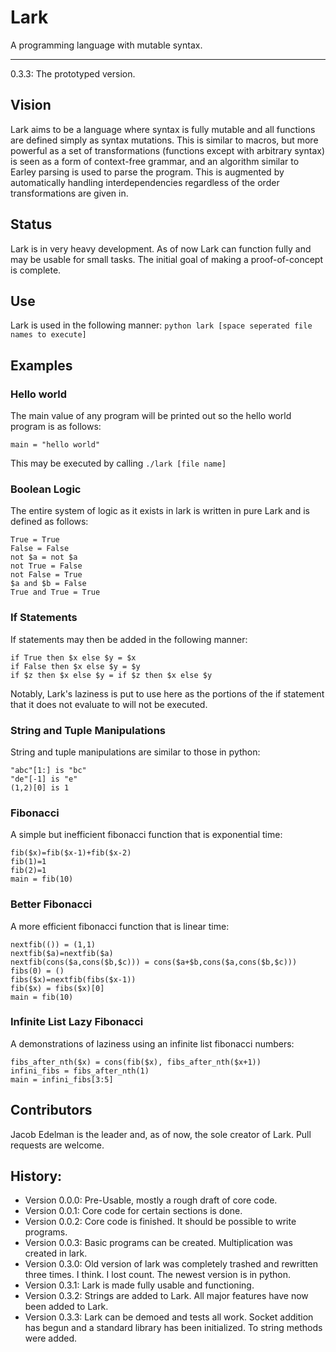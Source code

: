 # Lark
A programming language with mutable syntax.
______
0.3.3: The prototyped version.

## Vision
Lark aims to be a language where syntax is fully mutable and all functions are defined simply as syntax mutations. This is similar to macros, but more powerful as a set of transformations (functions except with arbitrary syntax) is seen as a form of context-free grammar, and an algorithm similar to Earley parsing is used to parse the program. This is augmented by automatically handling interdependencies regardless of the order transformations are given in. 

## Status
Lark is in very heavy development. As of now Lark can function fully and may be
usable for small tasks. The initial goal of making a proof-of-concept is
complete.

## Use
Lark is used in the following manner: `python lark [space seperated file names
to execute]`

## Examples

### Hello world
The main value of any program will be printed out so the hello world program is as follows:
```
main = "hello world"
```
This may be executed by calling `./lark [file name]`

### Boolean Logic
The entire system of logic as it exists in lark is written in pure Lark and is defined as follows:
```
True = True
False = False
not $a = not $a
not True = False
not False = True
$a and $b = False
True and True = True
```
### If Statements
If statements may then be added in the following manner:
```
if True then $x else $y = $x
if False then $x else $y = $y
if $z then $x else $y = if $z then $x else $y
```
Notably, Lark's laziness is put to use here as the portions of the if statement that it does not evaluate to will not be executed.

### String and Tuple Manipulations
String and tuple manipulations are similar to those in python:
```
"abc"[1:] is "bc"
"de"[-1] is "e"
(1,2)[0] is 1
```

### Fibonacci
A simple but inefficient fibonacci function that is exponential time:
```
fib($x)=fib($x-1)+fib($x-2)
fib(1)=1
fib(2)=1
main = fib(10)
```

### Better Fibonacci
A more efficient fibonacci function that is linear time:
```
nextfib(()) = (1,1)
nextfib($a)=nextfib($a)
nextfib(cons($a,cons($b,$c))) = cons($a+$b,cons($a,cons($b,$c)))
fibs(0) = ()
fibs($x)=nextfib(fibs($x-1))
fib($x) = fibs($x)[0]
main = fib(10)
```

### Infinite List Lazy Fibonacci
A demonstrations of laziness using an infinite list fibonacci numbers:
```
fibs_after_nth($x) = cons(fib($x), fibs_after_nth($x+1))
infini_fibs = fibs_after_nth(1)
main = infini_fibs[3:5]
```

## Contributors
Jacob Edelman is the leader and, as of now, the sole creator of Lark. Pull requests are welcome.


## History:
- Version 0.0.0: Pre-Usable, mostly a rough draft of core code.
- Version 0.0.1: Core code for certain sections is done.
- Version 0.0.2: Core code is finished. It should be possible to write programs.
- Version 0.0.3: Basic programs can be created. Multiplication was created in
lark.
- Version 0.3.0: Old version of lark was completely trashed and rewritten three
times. I think. I lost count. The newest version is in python.
- Version 0.3.1: Lark is made fully usable and functioning.
- Version 0.3.2: Strings are added to Lark. All major features have now been
added to Lark.
- Version 0.3.3: Lark can be demoed and tests all work. Socket addition has
begun and a standard library has been initialized. To string methods were added.
